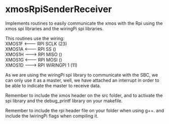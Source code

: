 # xmosRpiSenderReceiver
Implements routines to easily communicate the xmos with the Rpi using the xmos spi libraries and the wiringPi spi libraries.<br />

This routines use the wiring:<br />
XMOS1F <--- RPI SCLK (23)<br />
XMOS1A <--- RPI SS ()<br />
XMOS1H ---> RPI MISO ()<br />
XMOS1G <--- RPI MOSI ()<br />
XMOS1D ---> RPI WIRINGPI 1 (11)<br />

As we are using the wiringPi spi library to communicate with the SBC, we can only use it as a master, well, we have attached an interrupt in order to
be able to indicate the master to receive data.<br />

Remember to include the xmos header on the src folder, and to activate the spi library and the debug_printf library on your makefile.<br />

Remember to include the rpi header file on your folder when using g++. and include the lwiringPi flags when compiling it.<br />
